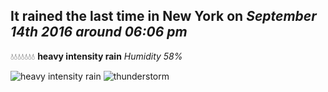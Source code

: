 ## It rained the last time in New York on *September 14th 2016 around 06:06 pm*
💧💧💧💧💧💧💧  **heavy intensity rain** *Humidity 58%*

![heavy intensity rain](http://openweathermap.org/img/w/10d.png) ![thunderstorm](http://openweathermap.org/img/w/11d.png)
